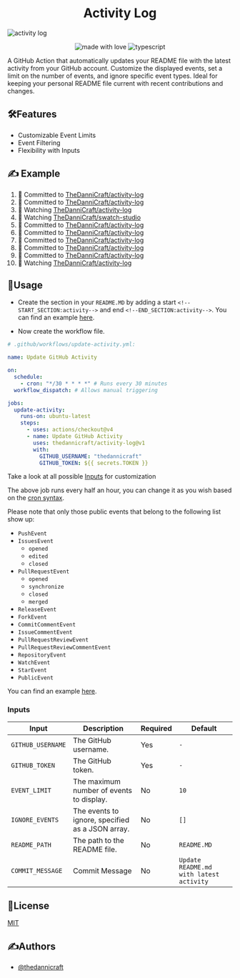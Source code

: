 <h1 align="center" id="title">Activity Log</h1>

![activity log](https://socialify.git.ci/TheDanniCraft/activity-log/image?forks=1&issues=1&language=1&logo=https%3A%2F%2Favatars.githubusercontent.com%2Fu%2F66677362&name=1&owner=1&pattern=Solid&pulls=1&stargazers=1&theme=Auto)

<p align="center">
    <img src="https://img.shields.io/badge/Made%20with%20Love%E2%9D%A4%EF%B8%8F-black?style=for-the-badge" alt="made with love">
    <img src="https://img.shields.io/badge/Node:JS-node?style=for-the-badge&amp;logo=nodedotjs&amp;logoColor=white&amp;color=%235FA04E" alt="typescript">
</p>

A GitHub Action that automatically updates your README file with the latest activity from your GitHub account. Customize the displayed events, set a limit on the number of events, and ignore specific event types. Ideal for keeping your personal README file current with recent contributions and changes.

## 🛠️Features

- Customizable Event Limits
- Event Filtering
- Flexibility with Inputs

## ✍️ Example

<!--START_SECTION:activity-->
1. 📝 Committed to [TheDanniCraft/activity-log](https://github.com/TheDanniCraft/activity-log/commit/aa249f7e4890d1c08ca7888f8483895a0d922c14)
2. 📝 Committed to [TheDanniCraft/activity-log](https://github.com/TheDanniCraft/activity-log/commit/c2fee0700c403d78937ed5e33493c7bfb80a2d3f)
3. 🔔 Watching [TheDanniCraft/activity-log](https://github.com/TheDanniCraft/activity-log)
4. 🔔 Watching [TheDanniCraft/swatch-studio](https://github.com/TheDanniCraft/swatch-studio)
5. 📝 Committed to [TheDanniCraft/activity-log](https://github.com/TheDanniCraft/activity-log/commit/9c5355668199f4b95c93495eb040b758465952cf)
6. 📝 Committed to [TheDanniCraft/activity-log](https://github.com/TheDanniCraft/activity-log/commit/66e0bfa2f96649df06f05fed051c93dc1ccec09a)
7. 📝 Committed to [TheDanniCraft/activity-log](https://github.com/TheDanniCraft/activity-log/commit/dd0ef8a1820e6fbf6adc37539fa2b3548d05f2fa)
8. 📝 Committed to [TheDanniCraft/activity-log](https://github.com/TheDanniCraft/activity-log/commit/aa249f7e4890d1c08ca7888f8483895a0d922c14)
9. 📝 Committed to [TheDanniCraft/activity-log](https://github.com/TheDanniCraft/activity-log/commit/c2fee0700c403d78937ed5e33493c7bfb80a2d3f)
10. 🔔 Watching [TheDanniCraft/activity-log](https://github.com/TheDanniCraft/activity-log)
<!--END_SECTION:activity-->

## 📖Usage

- Create the section in your `README.MD` by adding a start `<!--START_SECTION:activity-->`  and end `<!--END_SECTION:activity-->`. You can find  an example [here]().

- Now create the workflow file.

```yml
# .github/workflows/update-activity.yml:

name: Update GitHub Activity

on:
  schedule:
    - cron: "*/30 * * * *" # Runs every 30 minutes
  workflow_dispatch: # Allows manual triggering

jobs:
  update-activity:
    runs-on: ubuntu-latest
    steps:
      - uses: actions/checkout@v4
      - name: Update GitHub Activity
        uses: thedannicraft/activity-log@v1
        with:
          GITHUB_USERNAME: "thedannicraft"
          GITHUB_TOKEN: ${{ secrets.TOKEN }}
```

Take a look at all possible [Inputs](#inputs) for customization

The above job runs every half an hour, you can change it as you wish based on the [cron syntax](https://crontab.guru).

Please note that only those public events that belong to the following list show up:

- `PushEvent`
- `IssuesEvent`
  - `opened`
  - `edited`
  - `closed`
- `PullRequestEvent`
  - `opened`
  - `synchronize`
  - `closed`
  - `merged`
- `ReleaseEvent`
- `ForkEvent`
- `CommitCommentEvent`
- `IssueCommentEvent`
- `PullRequestReviewEvent`
- `PullRequestReviewCommentEvent`
- `RepositoryEvent`
- `WatchEvent`
- `StarEvent`
- `PublicEvent`

You can find an example [here]().

### Inputs

| **Input**         | **Description**                                              | **Required** | **Default**                             |
|-------------------|--------------------------------------------------------------|--------------|-----------------------------------------|
| `GITHUB_USERNAME` | The GitHub username.                                         | Yes          | `-`                                     |
| `GITHUB_TOKEN`    | The GitHub token.                                            | Yes          | `-`                                     |
| `EVENT_LIMIT`     | The maximum number of events to display.                     | No           | `10`                                    |
| `IGNORE_EVENTS`   | The events to ignore, specified as a JSON array.             | No           | `[]`                                    |
| `README_PATH`     | The path to the README file.                                 | No           | `README.MD`                             |
| `COMMIT_MESSAGE`  | Commit Message                                               | No           | `Update README.md with latest activity` |

## 📜License

[MIT](https://choosealicense.com/licenses/mit/)

## ✍️Authors

- [@thedannicraft](https://www.github.com/thedannicraft)

